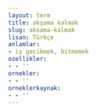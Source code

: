 ```yaml
---
layout: term
title: akşama kalmak
slug: aksama-kalmak
lisan: Türkçe
anlamlar:
- iş gecikmek, bitmemek
ozellikler:
- - ''
ornekler:
- - ''
orneklerkaynak:
- - ''
---
```

